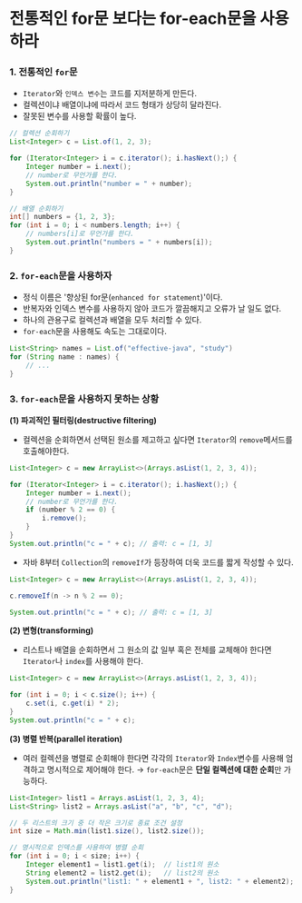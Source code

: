 # 전통적인 for문 보다는 for-each문을 사용하라

### 1. 전통적인 `for`문

- `Iterator`와 `인덱스 변수`는 코드를 지저분하게 만든다.
- 컬렉션이냐 배열이냐에 따라서 코드 형태가 상당히 달라진다.
- 잘못된 변수를 사용할 확률이 높다.

```java
// 컬렉션 순회하기
List<Integer> c = List.of(1, 2, 3);

for (Iterator<Integer> i = c.iterator(); i.hasNext();) {
    Integer number = i.next();
    // number로 무언가를 한다.
    System.out.println("number = " + number);
}
```

```java
// 배열 순회하기
int[] numbers = {1, 2, 3};
for (int i = 0; i < numbers.length; i++) {
    // numbers[i]로 무언가를 한다.
    System.out.println("numbers = " + numbers[i]);
}
```

### 2. `for-each`문을 사용하자

- 정식 이름은 '향상된 for문(`enhanced for statement`)'이다.
- 반복자와 인덱스 변수를 사용하지 않아 코드가 깔끔해지고 오류가 날 일도 없다.
- 하나의 관용구로 컬렉션과 배열을 모두 처리할 수 있다.
- `for-each`문을 사용해도 속도는 그대로이다.

```java
List<String> names = List.of("effective-java", "study")
for (String name : names) {
    // ...
}
```

### 3. `for-each`문을 사용하지 못하는 상황

**(1) 파괴적인 필터링(destructive filtering)**

- 컬렉션을 순회하면서 선택된 원소를 제고하고 싶다면 `Iterator`의 `remove`메서드를 호출해야한다.

```java
List<Integer> c = new ArrayList<>(Arrays.asList(1, 2, 3, 4));

for (Iterator<Integer> i = c.iterator(); i.hasNext();) {
    Integer number = i.next();
    // number로 무언가를 한다.
    if (number % 2 == 0) {
        i.remove();
    }
}
System.out.println("c = " + c); // 출력: c = [1, 3]
```

- 자바 8부터 `Collection`의 `removeIf`가 등장하여 더욱 코드를 짧게 작성할 수 있다.

```java
List<Integer> c = new ArrayList<>(Arrays.asList(1, 2, 3, 4));

c.removeIf(n -> n % 2 == 0);

System.out.println("c = " + c); // 출력: c = [1, 3]
```

**(2) 변형(transforming)**

- 리스트나 배열을 순회하면서 그 원소의 값 일부 혹은 전체를 교체해야 한다면 `Iterator`나 `index`를 사용해야 한다.

```java
List<Integer> c = new ArrayList<>(Arrays.asList(1, 2, 3, 4));

for (int i = 0; i < c.size(); i++) {
    c.set(i, c.get(i) * 2);
}
System.out.println("c = " + c);
```

**(3) 병렬 반복(parallel iteration)**

- 여러 컬렉션을 병렬로 순회해야 한다면 각각의 `Iterator`와 `Index`변수를 사용해 엄격하고 명시적으로 제어해야 한다.
  → `for-each`문은 **단일 컬렉션에 대한 순회**만 가능하다.

```java
List<Integer> list1 = Arrays.asList(1, 2, 3, 4);
List<String> list2 = Arrays.asList("a", "b", "c", "d");

// 두 리스트의 크기 중 더 작은 크기로 종료 조건 설정
int size = Math.min(list1.size(), list2.size());

// 명시적으로 인덱스를 사용하여 병렬 순회
for (int i = 0; i < size; i++) {
    Integer element1 = list1.get(i);  // list1의 원소
    String element2 = list2.get(i);   // list2의 원소
    System.out.println("list1: " + element1 + ", list2: " + element2);
}
```